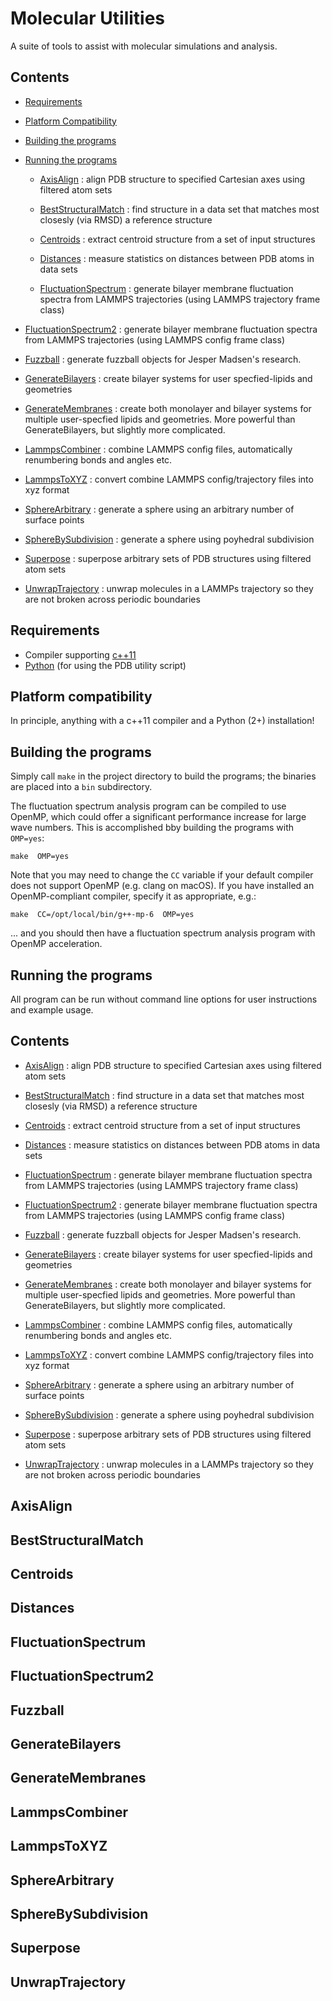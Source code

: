 # Molecular Utilities

A suite of tools to assist with molecular simulations and analysis.

## Contents

* [Requirements](#Requirements)
* [Platform Compatibility](#Compatibility)
* [Building the programs](#Building)
* [Running the programs](#Running)

  * [AxisAlign](#AxisAlign) : align PDB structure to specified Cartesian axes using filtered atom sets

  * [BestStructuralMatch](#BestStructuralMatch) : find structure in a data set that matches most closesly (via RMSD) a reference structure

  * [Centroids](#Centroids) : extract centroid structure from a set of input structures

  * [Distances](#Distances) : measure statistics on distances between PDB atoms in data sets

  * [FluctuationSpectrum](#FluctuationSpectrum) : generate bilayer membrane fluctuation spectra from LAMMPS trajectories (using LAMMPS trajectory frame class)

* [FluctuationSpectrum2](#FluctuationSpectrum2) : generate bilayer membrane fluctuation spectra from LAMMPS trajectories (using LAMMPS config frame class)

* [Fuzzball](#Fuzzball) : generate fuzzball objects for Jesper Madsen's research.

* [GenerateBilayers](#GenerateBilayers) : create bilayer systems for user specfied-lipids and geometries

* [GenerateMembranes](#GenerateMembranes) : create both monolayer and bilayer systems for multiple user-specfied lipids and geometries. More powerful than GenerateBilayers, but slightly more complicated.

* [LammpsCombiner](#LammpsCombiner) : combine LAMMPS config files, automatically renumbering bonds and angles etc.

* [LammpsToXYZ](#LammpsToXYZ) : convert combine LAMMPS config/trajectory files into xyz format

* [SphereArbitrary](#SphereArbitrary) : generate a sphere using an arbitrary number of surface points

* [SphereBySubdivision](#SphereBySubdivision) : generate a sphere using poyhedral subdivision

* [Superpose](#Superpose) : superpose arbitrary sets of PDB structures using filtered atom sets

* [UnwrapTrajectory](#UnwrapTrajectory) : unwrap molecules in a LAMMPs trajectory so they are not broken across periodic boundaries

## Requirements

* Compiler supporting [c++11](https://en.wikipedia.org/wiki/C%2B%2B11)
* [Python](https://www.python.org/) (for using the PDB utility script)

## Platform compatibility

In principle, anything with a c++11 compiler and a Python (2+) installation!

## Building the programs

Simply call `make` in the project directory to build the programs; the binaries are placed into a `bin` subdirectory.

The fluctuation spectrum analysis program can be compiled to use OpenMP, which could offer a significant performance increase for large wave numbers. This is accomplished bby building the programs with `OMP=yes`:

`make  OMP=yes`

Note that you may need to change the `CC` variable if your default compiler does not support OpenMP (e.g. clang on macOS). If you have installed an OpenMP-compliant compiler, specify it as appropriate, e.g.:

`make  CC=/opt/local/bin/g++-mp-6  OMP=yes`

... and you should then have a fluctuation spectrum analysis program with OpenMP acceleration.

## Running the programs

All program can be run without command line options for user instructions and example usage.

## Contents

* [AxisAlign](#AxisAlign) : align PDB structure to specified Cartesian axes using filtered atom sets

* [BestStructuralMatch](#BestStructuralMatch) : find structure in a data set that matches most closesly (via RMSD) a reference structure

* [Centroids](#Centroids) : extract centroid structure from a set of input structures

* [Distances](#Distances) : measure statistics on distances between PDB atoms in data sets

* [FluctuationSpectrum](#FluctuationSpectrum) : generate bilayer membrane fluctuation spectra from LAMMPS trajectories (using LAMMPS trajectory frame class)

* [FluctuationSpectrum2](#FluctuationSpectrum2) : generate bilayer membrane fluctuation spectra from LAMMPS trajectories (using LAMMPS config frame class)

* [Fuzzball](#Fuzzball) : generate fuzzball objects for Jesper Madsen's research.

* [GenerateBilayers](#GenerateBilayers) : create bilayer systems for user specfied-lipids and geometries

* [GenerateMembranes](#GenerateMembranes) : create both monolayer and bilayer systems for multiple user-specfied lipids and geometries. More powerful than GenerateBilayers, but slightly more complicated.

* [LammpsCombiner](#LammpsCombiner) : combine LAMMPS config files, automatically renumbering bonds and angles etc.

* [LammpsToXYZ](#LammpsToXYZ) : convert combine LAMMPS config/trajectory files into xyz format

* [SphereArbitrary](#SphereArbitrary) : generate a sphere using an arbitrary number of surface points

* [SphereBySubdivision](#SphereBySubdivision) : generate a sphere using poyhedral subdivision

* [Superpose](#Superpose) : superpose arbitrary sets of PDB structures using filtered atom sets

* [UnwrapTrajectory](#UnwrapTrajectory) : unwrap molecules in a LAMMPs trajectory so they are not broken across periodic boundaries




## <a name="AxisAlign"></a> AxisAlign

## <a name="AxisAlign"></a>BestStructuralMatch

## <a name="AxisAlign"></a>Centroids

## <a name="AxisAlign"></a>Distances

## <a name="AxisAlign"></a>FluctuationSpectrum

## <a name="AxisAlign"></a>FluctuationSpectrum2

## <a name="AxisAlign"></a>Fuzzball

## <a name="AxisAlign"></a>GenerateBilayers

## <a name="AxisAlign"></a>GenerateMembranes

## <a name="AxisAlign"></a>LammpsCombiner

## <a name="AxisAlign"></a>LammpsToXYZ

## <a name="AxisAlign"></a>SphereArbitrary

## <a name="AxisAlign"></a>SphereBySubdivision

## <a name="AxisAlign"></a>Superpose

## <a name="AxisAlign"></a>UnwrapTrajectory



